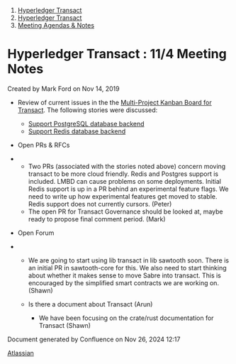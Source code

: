 1. [Hyperledger Transact](index.html)
2. [Hyperledger Transact](Hyperledger-Transact_23101448.html)
3. [Meeting Agendas &amp; Notes](23101835.html)

# Hyperledger Transact : 11/4 Meeting Notes

Created by Mark Ford on Nov 14, 2019

- Review of current issues in the the [Multi-Project Kanban Board for Transact](https://jira.hyperledger.org/secure/RapidBoard.jspa?rapidView=232&quickFilter=621). The following stories were discussed:
  
  - [Support PostgreSQL database backend](https://jira.hyperledger.org/browse/TX-55)
  - [Support Redis database backend](https://jira.hyperledger.org/browse/TX-56)
- Open PRs &amp; RFCs
- - Two PRs (associated with the stories noted above) concern moving transact to be more cloud friendly. Redis and Postgres support is included. LMBD can cause problems on some deployments. Initial Redis support is up in a PR behind an experimental feature flags. We need to write up how experimental features get moved to stable. Redis support does not currently cursors. (Peter)
  - The open PR for Transact Governance should be looked at, maybe ready to propose final comment period. (Mark)
- Open Forum
- - We are going to start using lib transact in lib sawtooth soon. There is an initial PR in sawtooth-core for this. We also need to start thinking about whether it makes sense to move Sabre into transact. This is encouraged by the simplified smart contracts we are working on. (Shawn)
  - Is there a document about Transact (Arun)
    
    - We have been focusing on the crate/rust documentation for Transact (Shawn)

Document generated by Confluence on Nov 26, 2024 12:17

[Atlassian](http://www.atlassian.com/)
